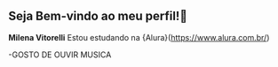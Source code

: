 ## Seja Bem-vindo ao meu perfil!💙

**Milena Vitorelli**
Estou estudando na {Alura}(https://www.alura.com.br/)

-GOSTO DE OUVIR MUSICA

